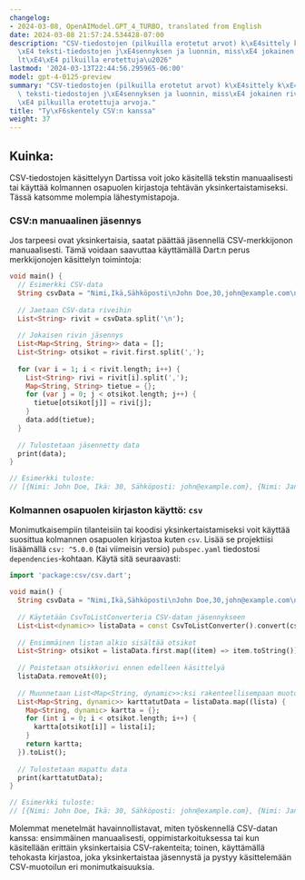 ```yaml
---
changelog:
- 2024-03-08, OpenAIModel.GPT_4_TURBO, translated from English
date: 2024-03-08 21:57:24.534428-07:00
description: "CSV-tiedostojen (pilkuilla erotetut arvot) k\xE4sittely k\xE4sitt\xE4\
  \xE4 teksti-tiedostojen j\xE4sennyksen ja luonnin, miss\xE4 jokainen rivi sis\xE4\
  lt\xE4\xE4 pilkuilla erotettuja\u2026"
lastmod: '2024-03-13T22:44:56.295965-06:00'
model: gpt-4-0125-preview
summary: "CSV-tiedostojen (pilkuilla erotetut arvot) k\xE4sittely k\xE4sitt\xE4\xE4\
  \ teksti-tiedostojen j\xE4sennyksen ja luonnin, miss\xE4 jokainen rivi sis\xE4lt\xE4\
  \xE4 pilkuilla erotettuja arvoja."
title: "Ty\xF6skentely CSV:n kanssa"
weight: 37
---
```


## Kuinka:
CSV-tiedostojen käsittelyyn Dartissa voit joko käsitellä tekstin manuaalisesti tai käyttää kolmannen osapuolen kirjastoja tehtävän yksinkertaistamiseksi. Tässä katsomme molempia lähestymistapoja.

### CSV:n manuaalinen jäsennys
Jos tarpeesi ovat yksinkertaisia, saatat päättää jäsennellä CSV-merkkijonon manuaalisesti. Tämä voidaan saavuttaa käyttämällä Dart:n perus merkkijonojen käsittelyn toimintoja:

```dart
void main() {
  // Esimerkki CSV-data
  String csvData = "Nimi,Ikä,Sähköposti\nJohn Doe,30,john@example.com\nJane Smith,25,jane@example.com";
  
  // Jaetaan CSV-data riveihin
  List<String> rivit = csvData.split('\n');
  
  // Jokaisen rivin jäsennys
  List<Map<String, String>> data = [];
  List<String> otsikot = rivit.first.split(',');
  
  for (var i = 1; i < rivit.length; i++) {
    List<String> rivi = rivit[i].split(',');
    Map<String, String> tietue = {};
    for (var j = 0; j < otsikot.length; j++) {
      tietue[otsikot[j]] = rivi[j];
    }
    data.add(tietue);
  }
  
  // Tulostetaan jäsennetty data
  print(data);
}

// Esimerkki tuloste:
// [{Nimi: John Doe, Ikä: 30, Sähköposti: john@example.com}, {Nimi: Jane Smith, Ikä: 25, Sähköposti: jane@example.com}]
```

### Kolmannen osapuolen kirjaston käyttö: `csv`
Monimutkaisempiin tilanteisiin tai koodisi yksinkertaistamiseksi voit käyttää suosittua kolmannen osapuolen kirjastoa kuten `csv`. Lisää se projektiisi lisäämällä `csv: ^5.0.0` (tai viimeisin versio) `pubspec.yaml` tiedostosi `dependencies`-kohtaan. Käytä sitä seuraavasti:

```dart
import 'package:csv/csv.dart';

void main() {
  String csvData = "Nimi,Ikä,Sähköposti\nJohn Doe,30,john@example.com\nJane Smith,25,jane@example.com";
  
  // Käytetään CsvToListConverteria CSV-datan jäsennykseen
  List<List<dynamic>> listaData = const CsvToListConverter().convert(csvData);
  
  // Ensimmäinen listan alkio sisältää otsikot
  List<String> otsikot = listaData.first.map((item) => item.toString()).toList();
  
  // Poistetaan otsikkorivi ennen edelleen käsittelyä
  listaData.removeAt(0);
  
  // Muunnetaan List<Map<String, dynamic>>:ksi rakenteellisempaan muotoon
  List<Map<String, dynamic>> karttatutData = listaData.map((lista) {
    Map<String, dynamic> kartta = {};
    for (int i = 0; i < otsikot.length; i++) {
      kartta[otsikot[i]] = lista[i];
    }
    return kartta;
  }).toList();
  
  // Tulostetaan mapattu data
  print(karttatutData);
}

// Esimerkki tuloste:
// [{Nimi: John Doe, Ikä: 30, Sähköposti: john@example.com}, {Nimi: Jane Smith, Ikä: 25, Sähköposti: jane@example.com}]
```

Molemmat menetelmät havainnollistavat, miten työskennellä CSV-datan kanssa: ensimmäinen manuaalisesti, oppimistarkoituksessa tai kun käsitellään erittäin yksinkertaisia CSV-rakenteita; toinen, käyttämällä tehokasta kirjastoa, joka yksinkertaistaa jäsennystä ja pystyy käsittelemään CSV-muotoilun eri monimutkaisuuksia.
